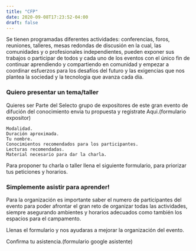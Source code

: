 ```yaml
---
title: "CFP"
date: 2020-09-08T17:23:52-04:00
draft: false
---
```

Se tienen programadas diferentes actividades: conferencias, foros, reuniones, talleres, mesas redondas de discusión en la cual, las comunidades y o profesionales independientes, pueden exponer sus trabajos o participar de todos y cada uno de los eventos con el único fin de continuar aprendiendo y compartiendo en comunidad y empezar a coordinar esfuerzos para los desafíos del futuro y las exigencias que nos plantea la sociedad y la tecnologia que avanza cada día. 

### Quiero presentar un tema/taller
Quieres ser Parte del Selecto grupo de expositores de este gran evento de difución del conocimiento 
envia tu propuesta y registrate Aqui.(formulario expositor)

    Modalidad.
    Duración aproximada.
    Tu nombre.
    Conocimientos recomendados para los participantes.
    Lecturas recomendadas.
    Material necesario para dar la charla.

Para proponer tu charla o taller llena el siguiente formulario, para priorizar tus peticiones y horarios.

### Simplemente asistir para aprender!

Para la organización es importante saber el numero de participantes del evento para poder afrontar el gran reto de organizar todas las actividades, siempre asegurando ambientes y horarios adecuados como también los espacios para el campamento.
    
Llenas el formulario y nos ayudaras a mejorar la organización del evento.

Confirma tu asistencia.(formulario google asistente)
